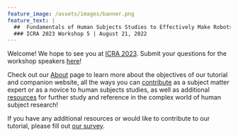 ```yaml
---
feature_image: /assets/images/banner.png
feature_text: |
  ##  Fundamentals of Human Subjects Studies to Effectively Make Robots for Humans
  ### ICRA 2023 Workshop 5 | August 21, 2022
---
```


Welcome! We hope to see you at [ICRA 2023](https://www.icra2023.org/). Submit your questions for the workshop speakers [here](https://forms.gle/sonFJwXGACoW6mYw9)!

Check out our [About](../about) page to learn more about the objectives of our tutorial and companion website, all the ways you can [contribute](../cfp) as a subject matter expert or as a novice to human subjects studies, as well as additional [resources](../resources) for further study and reference in the complex world of human subject research!

If you have any additional resources or would like to contribute to our tutorial, please fill out [our survey](https://forms.gle/HoaSrVq8DRVDhEL37).


